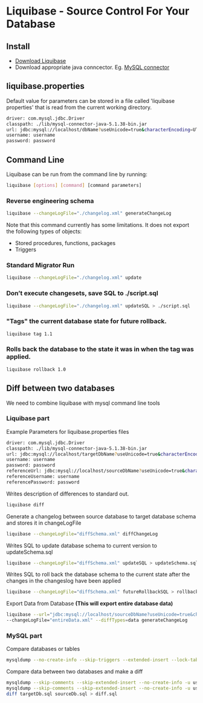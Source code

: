 # Liquibase - Source Control For Your Database
## Install
* [Download Liquibase](http://www.liquibase.org/download/index.html)
* Download appropriate java conncector. Eg. [MySQL connector](https://dev.mysql.com/downloads/connector/j/)

## liquibase.properties
Default value for parameters can be stored in a file called 'liquibase properties' that is read from the current working directory.
```bash
driver: com.mysql.jdbc.Driver
classpath: ./lib/mysql-connector-java-5.1.38-bin.jar
url: jdbc:mysql://localhost/dbName?useUnicode=true&characterEncoding=UTF-8
username: username
password: password
```
## Command Line
Liquibase can be run from the command line by running:
```bash
liquibase [options] [command] [command parameters]
```
### Reverse engineering schema
```bash
liquibase --changeLogFile="./changelog.xml" generateChangeLog
```
Note that this command currently has some limitations. It does not export the following types of objects:

* Stored procedures, functions, packages
* Triggers

### Standard Migrator Run
```bash
liquibase --changeLogFile="./changelog.xml" update
```
### Don’t execute changesets, save SQL to ./script.sql
```bash
liquibase --changeLogFile="./changelog.xml" updateSQL > ./script.sql
```
### "Tags" the current database state for future rollback.
```bash
liquibase tag 1.1
```
### Rolls back the database to the state it was in when the tag was applied.
```bash
liquibase rollback 1.0
```
## Diff between two databases
We need to combine liquibase with mysql command line tools
### Liquibase part
Example Parameters for liquibase.properties files
```bash
driver: com.mysql.jdbc.Driver
classpath: ./lib/mysql-connector-java-5.1.38-bin.jar
url: jdbc:mysql://localhost/targetDbName?useUnicode=true&characterEncoding=UTF-8
username: username
password: password
referenceUrl: jdbc:mysql://localhost/sourceDbName?useUnicode=true&characterEncoding=UTF-8
referenceUsername: username
referencePassword: password
```
Writes description of differences to standard out.
```bash
liquibase diff
```
Generate a changelog between source database to target database schema and stores it in changeLogFile
```bash
liquibase --changeLogFile="diffSchema.xml" diffChangeLog
```
Writes SQL to update database schema to current version to updateSchema.sql
```bash
liquibase --changeLogFile="diffSchema.xml" updateSQL > updateSchema.sql
```
Writes SQL to roll back the database schema to the current state after the changes in the changeslog have been applied
```bash
liquibase --changeLogFile="diffSchema.xml" futureRollbackSQL > rollbackSchema.sql
```
Export Data from Database **(This will export entire database data)**
```bash
liquibase --url="jdbc:mysql://localhost/sourceDbName?useUnicode=true&characterEncoding=UTF-8" \
--changeLogFile="entireData.xml" --diffTypes=data generateChangeLog
```
### MySQL part
Compare databases or tables
```bash
mysqldump --no-create-info --skip-triggers --extended-insert --lock-tables --quick DB TABLE > dump.sql
```
Compare data between two databases and make a diff
```bash
mysqldump --skip-comments --skip-extended-insert --no-create-info -u username -pPassword targetDbName > targetDb.sql
mysqldump --skip-comments --skip-extended-insert --no-create-info -u username -pPassword sourceDbName > sourceDb.sql
diff targetDb.sql sourceDb.sql > diff.sql
```

